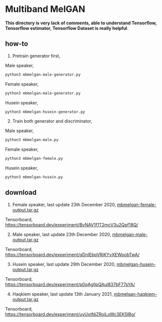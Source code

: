# Multiband MelGAN

**This directory is very lack of comments, able to understand Tensorflow, Tensorflow estimator, Tensorflow Dataset is really helpful**.

## how-to

1. Pretrain generator first,

Male speaker,

```bash
python3 mbmelgan-male-generator.py
```

Female speaker,

```bash
python3 mbmelgan-male-generator.py
```

Husein speaker,

```bash
python3 mbmelgan-husein-generator.py
```

2. Train both generator and discriminator,

Male speaker,

```bash
python3 mbmelgan-male.py
```

Female speaker,

```bash
python3 mbmelgan-female.py
```

Husein speaker,

```bash
python3 mbmelgan-husein.py
```

## download

1. Female speaker, last update 23th December 2020, [mbmelgan-female-output.tar.gz](https://f000.backblazeb2.com/file/malaya-speech-model/pretrained/mbmelgan-female-output.tar.gz)

Tensorboard, https://tensorboard.dev/experiment/BvNAV1f1T2mcV3u2Qpf18Q/

2. Male speaker, last update 23th December 2020, [mbmelgan-male-output.tar.gz](https://f000.backblazeb2.com/file/malaya-speech-model/pretrained/mbmelgan-male-output.tar.gz)

Tensorboard, https://tensorboard.dev/experiment/qDnlEbpVRiKYvXEWpobTwA/

3. Husein speaker, last update 29th December 2020, [mbmelgan-husein-output.tar.gz](https://f000.backblazeb2.com/file/malaya-speech-model/pretrained/mbmelgan-husein-output.tar.gz)

Tensorboard, https://tensorboard.dev/experiment/p0qAgIlpQAul837bF77sYA/

4. Haqkiem speaker, last update 13th January 2021, [mbmelgan-haqkiem-output.tar.gz](https://f000.backblazeb2.com/file/malaya-speech-model/pretrained/mbmelgan-haqkiem-output.tar.gz)

Tensorboard, https://tensorboard.dev/experiment/uyUxtNjZRoiLoWc3EK5lBg/